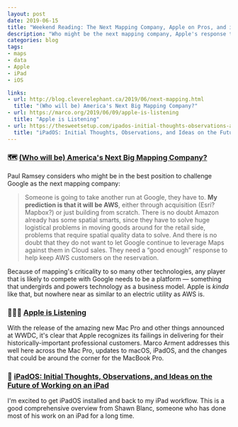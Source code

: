 ```yaml
---
layout: post
date: 2019-06-15
title: "Weekend Reading: The Next Mapping Company, Apple on Pros, and iPadOS Workflow"
description: "Who might be the next mapping company, Apple's response to pro demands, and working workflow on iPadOS."
categories: blog
tags:
- maps
- data
- Apple
- iPad
- iOS

links:
- url: http://blog.cleverelephant.ca/2019/06/next-mapping.html
  title: "(Who will be) America's Next Big Mapping Company?"
- url: https://marco.org/2019/06/09/apple-is-listening
  title: "Apple is Listening"
- url: https://thesweetsetup.com/ipados-initial-thoughts-observations-and-ideas-on-the-future-of-working-on-an-ipad/
  title: "iPadOS: Initial Thoughts, Observations, and Ideas on the Future of Working on an iPad"
---
```


### 🗺 [(Who will be) America's Next Big Mapping Company?](http://blog.cleverelephant.ca/2019/06/next-mapping.html "(Who will be) America's Next Big Mapping Company?")

Paul Ramsey considers who might be in the best position to challenge Google as the next mapping company:

> Someone is going to take another run at Google, they have to. **My prediction is that it will be AWS**, either through acquisition (Esri? Mapbox?) or just building from scratch. There is no doubt Amazon already has some spatial smarts, since they have to solve huge logistical problems in moving goods around for the retail side, problems that require spatial quality data to solve. And there is no doubt that they do not want to let Google continue to leverage Maps against them in Cloud sales. They need a “good enough” response to help keep AWS customers on the reservation.

Because of mapping's criticality to so many other technologies, any player that is likely to compete with Google needs to be a platform — something that undergirds and powers technology as a business model. Apple is *kinda* like that, but nowhere near as similar to an electric utility as AWS is.

### 👨🏽‍💻 [Apple is Listening](https://marco.org/2019/06/09/apple-is-listening "Apple is Listening")

With the release of the amazing new Mac Pro and other things announced at WWDC, it's clear that Apple recognizes its failings in delivering for their historically-important professional customers. Marco Arment addresses this well here across the Mac Pro, updates to macOS, iPadOS, and the changes that could be around the corner for the MacBook Pro.

### 📱 [iPadOS: Initial Thoughts, Observations, and Ideas on the Future of Working on an iPad](https://thesweetsetup.com/ipados-initial-thoughts-observations-and-ideas-on-the-future-of-working-on-an-ipad/ "iPadOS: Initial Thoughts, Observations, and Ideas on the Future of Working on an iPad")

I'm excited to get iPadOS installed and back to my iPad workflow. This is a good comprehensive overview from Shawn Blanc, someone who has done most of his work on an iPad for a long time.
